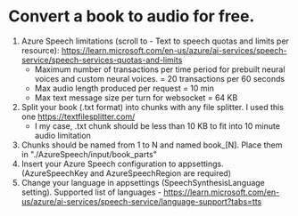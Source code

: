# Convert a book to audio for free.

1. Azure Speech limitations (scroll to - Text to speech quotas and limits per resource): https://learn.microsoft.com/en-us/azure/ai-services/speech-service/speech-services-quotas-and-limits
   - Maximum number of transactions per time period for prebuilt neural voices and custom neural voices. = 20 transactions per 60 seconds
   - Max audio length produced per request = 10 min
   - Max text message size per turn for websocket =	64 KB
2. Split your book (.txt format) into chunks with any file splitter. I used this one https://textfilesplitter.com/
   - I my case, .txt chunk should be less than 10 KB to fit into 10 minute audio limitation
3. Chunks should be named from 1 to N and named book_[N]. Place them in "./AzureSpeech/input/book_parts"
4. Insert your Azure Speech configuration to appsettings. (AzureSpeechKey and AzureSpeechRegion are required)
5. Change your language in appsettings (SpeechSynthesisLanguage setting). Supported list of languages - https://learn.microsoft.com/en-us/azure/ai-services/speech-service/language-support?tabs=tts

